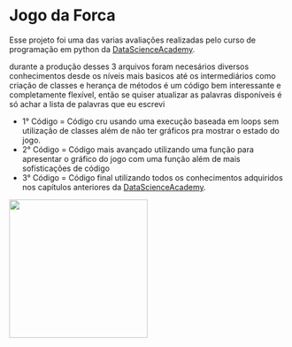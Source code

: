 <h1>Jogo da Forca</h1>

Esse projeto foi uma das varias avaliações realizadas pelo curso de programação em python da <a href="https://www.datascienceacademy.com.br/course/fundamentos-de-linguagem-python-para-analise-de-dados-e-data-science">DataScienceAcademy</a>.

durante a produção desses 3 arquivos foram necesários diversos conhecimentos desde os níveis mais basicos até os intermediários como criação de classes e herança de métodos
é um código bem interessante e completamente flexível, então se quiser atualizar as palavras disponíveis é só achar a lista de palavras que eu escrevi
- 1° Código = Código cru usando uma execução baseada em loops sem utilização de classes além de não ter gráficos pra mostrar o estado do jogo.
- 2° Código = Código mais avançado utilizando uma função para apresentar o gráfico do jogo com uma função além de mais sofisticações de código
- 3° Código = Código final utilizando todos os conhecimentos adquiridos nos capítulos anteriores da <a href="https://www.datascienceacademy.com.br/course/fundamentos-de-linguagem-python-para-analise-de-dados-e-data-science">DataScienceAcademy</a>.

<img src="https://pm1.aminoapps.com/6569/1bc534ebc97ba3450b128b4fc99b9729c66f27d6_hq.jpg" width="250">
